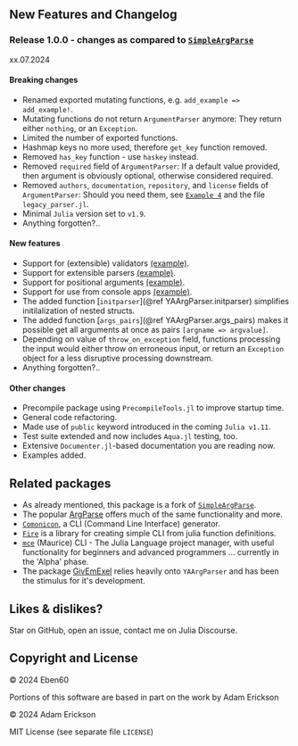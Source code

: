 
## New Features and Changelog

### Release 1.0.0 - changes as compared to [`SimpleArgParse`](https://github.com/admercs/SimpleArgParse.jl)

xx.07.2024

#### Breaking changes

- Renamed exported mutating functions, e.g. `add_example => add_example!`.
- Mutating functions do not return `ArgumentParser` anymore: They return either `nothing`, or an `Exception`.
- Limited the number of exported functions.
- Hashmap keys no more used, therefore `get_key` function removed.
- Removed `has_key` function - use `haskey` instead.
- Removed `required` field of `ArgumentParser`: If a default value provided, then argument is obviously optional, otherwise considered required.
- Removed `authors`, `documentation`, `repository`, and `license` fields of `ArgumentParser`: 
    Should you need them, see [`Example 4`](@ref "Example 4 - custom parser, initparser") and the file `legacy_parser.jl`.
- Minimal `Julia` version set to `v1.9`.
- Anything forgotten?..

#### New features

- Support for (extensible) validators [(example)](@ref "Example 3 - validating arguments").
- Support for extensible parsers [(example)](@ref "Example 4 - custom parser, initparser").
- Support for positional arguments [(example)](@ref "Example 5 - positional arguments, custom validator, initparser").
- Support for use from console apps [(example)](@ref "Example 5 - positional arguments, custom validator, initparser").
- The added function [`initparser`](@ref YAArgParser.initparser) simplifies initilalization of nested structs.
- The added function [`args_pairs`](@ref YAArgParser.args_pairs) makes it possible get all arguments at once as pairs `[argname => argvalue]`.
- Depending on value of `throw_on_exception` field, functions processing the input would either throw on erroneous input, or return an `Exception` object for a less disruptive processing downstream.
- Anything forgotten?..

#### Other changes

- Precompile package using `PrecompileTools.jl` to improve startup time.
- General code refactoring.
- Made use of `public` keyword introduced in the coming `Julia v1.11`.
- Test suite extended and now includes `Aqua.jl` testing, too.
- Extensive `Documenter.jl`-based documentation you are reading now.
- Examples added.

## Related packages

- As already mentioned, this package is a fork of [`SimpleArgParse`](https://github.com/admercs/SimpleArgParse.jl).
- The popular [ArgParse](https://github.com/carlobaldassi/ArgParse.jl) offers much of the same functionality and more.
- [`Comonicon`](https://comonicon.org/), a CLI (Command Line Interface) generator.
- [`Fire`](https://github.com/ylxdzsw/Fire.jl) is a library for creating simple CLI from julia function definitions.
- [`mce`](https://github.com/diversable/maurice) (Maurice) CLI - The Julia Language project manager,
    with useful functionality for beginners and advanced programmers ... currently in the 'Alpha' phase.
- The package [GivEmExel](https://github.com/Eben60/GivEmExel.jl) relies heavily onto `YAArgParser` and has been the stimulus for it's development.

## Likes & dislikes?

Star on GitHub, open an issue, contact me on Julia Discourse.

## Copyright and License

© 2024 Eben60

Portions of this software are based in part on the work by Adam Erickson 

© 2024 Adam Erickson 

MIT License (see separate file `LICENSE`)
